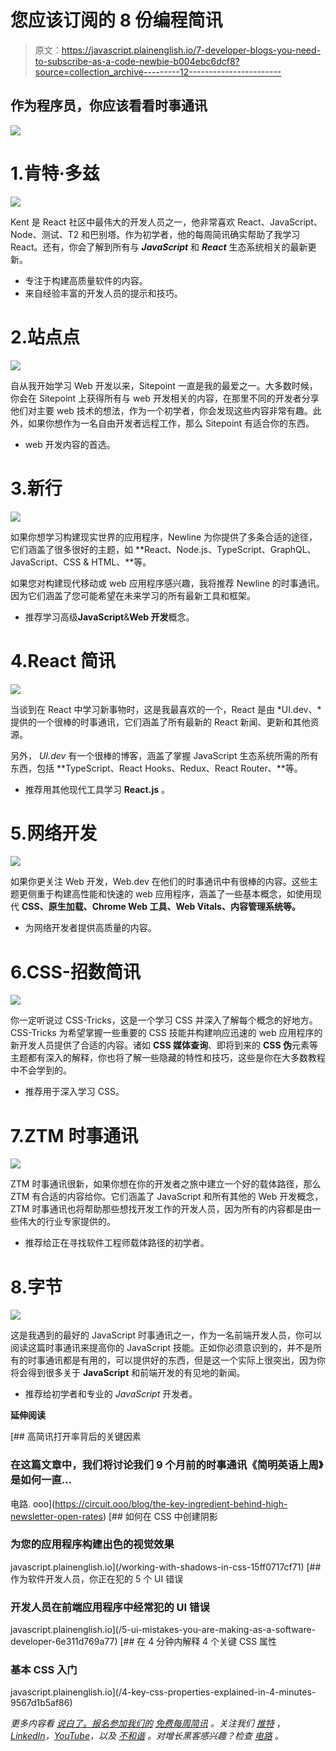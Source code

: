 # 您应该订阅的 8 份编程简讯

> 原文：<https://javascript.plainenglish.io/7-developer-blogs-you-need-to-subscribe-as-a-code-newbie-b004ebc6dcf8?source=collection_archive---------12----------------------->

## 作为程序员，你应该看看时事通讯

![](img/08bdcebfe5854f14d20d78db2bfd654a.png)

# 1.肯特·多兹

![](img/e89529f82c9bf7710f5fc80abdd9f251.png)

Kent 是 React 社区中最伟大的开发人员之一，他非常喜欢 React、JavaScript、Node、测试、T2 和巴别塔。作为初学者，他的每周简讯确实帮助了我学习 React。还有，你会了解到所有与 ***JavaScript*** 和 ***React*** 生态系统相关的最新更新。

*   专注于构建高质量软件的内容。
*   来自经验丰富的开发人员的提示和技巧。

# 2.站点点

![](img/4af19c9a72a806af35f22033cb03af41.png)

自从我开始学习 Web 开发以来，Sitepoint 一直是我的最爱之一。大多数时候，你会在 Sitepoint 上获得所有与 web 开发相关的内容，在那里不同的开发者分享他们对主要 web 技术的想法，作为一个初学者，你会发现这些内容非常有趣。此外，如果你想作为一名自由开发者远程工作，那么 Sitepoint 有适合你的东西。

*   web 开发内容的首选。

# 3.新行

![](img/e7b3703e1ba4b59d8882143793759d84.png)

如果你想学习构建现实世界的应用程序，Newline 为你提供了多条合适的途径，它们涵盖了很多很好的主题，如 **React、Node.js、TypeScript、GraphQL、JavaScript、CSS & HTML、**等。

如果您对构建现代移动或 web 应用程序感兴趣，我将推荐 Newline 的时事通讯。因为它们涵盖了您可能希望在未来学习的所有最新工具和框架。

*   推荐学习高级**JavaScript**&**Web 开发**概念。

# 4.React 简讯

![](img/ccc791ebbe9011c7790a3ea587235d9d.png)

当谈到在 React 中学习新事物时，这是我最喜欢的一个，React 是由 *UI.dev、*提供的一个很棒的时事通讯，它们涵盖了所有最新的 React 新闻、更新和其他资源。

另外， *UI.dev* 有一个很棒的博客，涵盖了掌握 JavaScript 生态系统所需的所有东西，包括 **TypeScript、React Hooks、Redux、React Router、**等。

*   推荐用其他现代工具学习 **React.js** 。

# 5.网络开发

![](img/97d630af95be5dbcdf4888174f3a1443.png)

如果你更关注 Web 开发，Web.dev 在他们的时事通讯中有很棒的内容。这些主题更侧重于构建高性能和快速的 web 应用程序，涵盖了一些基本概念，如使用现代 **CSS、原生加载、Chrome Web 工具、Web Vitals、内容管理系统等。**

*   为网络开发者提供高质量的内容。

# 6.CSS-招数简讯

![](img/9e4ca965518575f188556e1304aa87ec.png)

你一定听说过 CSS-Tricks，这是一个学习 CSS 并深入了解每个概念的好地方。CSS-Tricks 为希望掌握一些重要的 CSS 技能并构建响应迅速的 web 应用程序的新开发人员提供了合适的内容。诸如 **CSS 媒体查询**、即将到来的 **CSS 伪**元素等主题都有深入的解释，你也将了解一些隐藏的特性和技巧，这些是你在大多数教程中不会学到的。

*   推荐用于深入学习 CSS。

# 7.ZTM 时事通讯

![](img/6179fec1335ca5061f9d536bee35ce35.png)

ZTM 时事通讯很新，如果你想在你的开发者之旅中建立一个好的载体路径，那么 ZTM 有合适的内容给你。它们涵盖了 JavaScript 和所有其他的 Web 开发概念，ZTM 时事通讯也将帮助那些想找开发工作的开发人员，因为所有的内容都是由一些伟大的行业专家提供的。

*   推荐给正在寻找软件工程师载体路径的初学者。

# 8.字节

![](img/3744d6ef4c89614a3a3de2e657edefea.png)

这是我遇到的最好的 JavaScript 时事通讯之一，作为一名前端开发人员，你可以阅读这篇时事通讯来提高你的 JavaScript 技能。正如你必须意识到的，并不是所有的时事通讯都是有用的，可以提供好的东西，但是这一个实际上很突出，因为你将会得到很多关于 **JavaScript** 和前端开发的有见地的新闻。

*   推荐给初学者和专业的 *JavaScript* 开发者。

**延伸阅读**

[](https://circuit.ooo/blog/the-key-ingredient-behind-high-newsletter-open-rates) [## 高简讯打开率背后的关键因素

### 在这篇文章中，我们将讨论我们 9 个月前的时事通讯《简明英语上周》是如何一直…

电路. ooo](https://circuit.ooo/blog/the-key-ingredient-behind-high-newsletter-open-rates) [](/working-with-shadows-in-css-15ff0717cf71) [## 如何在 CSS 中创建阴影

### 为您的应用程序构建出色的视觉效果

javascript.plainenglish.io](/working-with-shadows-in-css-15ff0717cf71) [](/5-ui-mistakes-you-are-making-as-a-software-developer-6e311d769a77) [## 作为软件开发人员，你正在犯的 5 个 UI 错误

### 开发人员在前端应用程序中经常犯的 UI 错误

javascript.plainenglish.io](/5-ui-mistakes-you-are-making-as-a-software-developer-6e311d769a77) [](/4-key-css-properties-explained-in-4-minutes-9567d1b5af86) [## 在 4 分钟内解释 4 个关键 CSS 属性

### 基本 CSS 入门

javascript.plainenglish.io](/4-key-css-properties-explained-in-4-minutes-9567d1b5af86) 

*更多内容看* [*说白了。报名参加我们的*](https://plainenglish.io/) [*免费每周简讯*](http://newsletter.plainenglish.io/) *。关注我们* [*推特*](https://twitter.com/inPlainEngHQ) ，[*LinkedIn*](https://www.linkedin.com/company/inplainenglish/)*，*[*YouTube*](https://www.youtube.com/channel/UCtipWUghju290NWcn8jhyAw)*，以及* [*不和谐*](https://discord.gg/GtDtUAvyhW) *。对增长黑客感兴趣？检查* [*电路*](https://circuit.ooo/) *。*